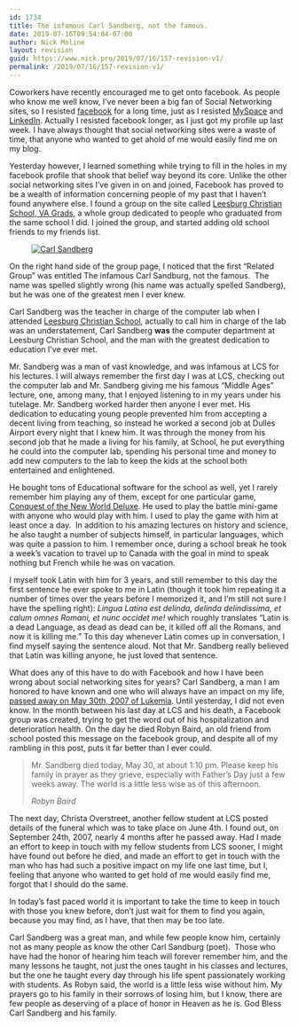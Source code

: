 ```yaml
---
id: 1734
title: The infamous Carl Sandberg, not the famous.
date: 2019-07-16T09:54:04-07:00
author: Nick Moline
layout: revision
guid: https://www.nick.pro/2019/07/16/157-revision-v1/
permalink: /2019/07/16/157-revision-v1/
---
```

Coworkers have recently encouraged me to get onto facebook. As people who know me well know, I&#8217;ve never been a big fan of Social Networking sites, so I resisted <a rel="noopener noreferrer" href="http://www.facebook.com/profile.php?id=656268335" target="_blank">facebook</a> for a long time, just as I resisted <a rel="noopener noreferrer" href="http://www.myspace.com/nickmoline" target="_blank">MySpace</a> and <a rel="noopener noreferrer" href="https://www.linkedin.com/in/nickmoline" target="_blank">LinkedIn</a>. Actually I resisted facebook longer, as I just got my profile up last week. I have always thought that social networking sites were a waste of time, that anyone who wanted to get ahold of me would easily find me on my blog.

Yesterday however, I learned something while trying to fill in the holes in my facebook profile that shook that belief way beyond its core. Unlike the other social networking sites I&#8217;ve given in on and joined, Facebook has proved to be a wealth of information concerning people of my past that I haven&#8217;t found anywhere else. I found a group on the site called <a rel="noopener noreferrer" href="http://www.facebook.com/group.php?gid=2411953911" target="_blank">Leesburg Christian School, VA Grads</a>, a whole group dedicated to people who graduated from the same school I did. I joined the group, and started adding old school friends to my friends list.

<!--more-->

<div class="wp-block-image">
  <figure class="alignright"><a href="https://i1.wp.com/www.nick.pro/wp-content/uploads/2007/09/n2335901172_6580.jpg?ssl=1"><img src="https://i0.wp.com/www.nick.pro/wp-content/uploads/2007/09/n2335901172_6580.thumbnail.jpg?w=760&#038;ssl=1" alt="Carl Sandberg" data-recalc-dims="1" /></a></figure>
</div>

On the right hand side of the group page, I noticed that the first &#8220;Related Group&#8221; was entitled <span class="removed_link" title="http://www.facebook.com/group.php?gid=2335901172">The infamous Carl Sandburg, not the famous.</span>&nbsp; The name was spelled slightly wrong (his name was actually spelled Sandberg), but he was one of the greatest men I ever knew.

Carl Sandberg was the teacher in charge of the computer lab when I attended <a href="http://www.leesburgchristianschool.org/" target="_blank" rel="noopener noreferrer">Leesburg Christian School</a>, actually to call him in charge of the lab was an understatement, Carl Sandberg **was** the computer department at Leesburg Christian School, and the man with the greatest dedication to education I&#8217;ve ever met.

Mr. Sandberg was a man of vast knowledge, and was infamous at LCS for his lectures. I will always remember the first day I was at LCS, checking out the computer lab and Mr. Sandberg giving me his famous &#8220;Middle Ages&#8221; lecture, one, among many, that I enjoyed listening to in my years under his tutelage. Mr. Sandberg worked harder then anyone I ever met. His dedication to educating young people prevented him from accepting a decent living from teaching, so instead he worked a second job at Dulles Airport every night that I knew him. It was through the money from his second job that he made a living for his family, at School, he put everything he could into the computer lab, spending his personal time and money to add new computers to the lab to keep the kids at the school both entertained and enlightened.

He bought tons of Educational software for the school as well, yet I rarely remember him playing any of them, except for one particular game, [Conquest of the New World Deluxe](http://www.amazon.com/gp/redirect.html?ie=UTF8&location=http%3A%2F%2Fwww.amazon.com%2FConquest-New-World-Deluxe-Boxed%2Fdp%2FB0002QSJ1E%2F&tag=nickdotpro-20&linkCode=ur2&camp=1789&creative=9325). He used to play the battle mini-game with anyone who would play with him. I used to play the game with him at least once a day.  In addition to his amazing lectures on history and science, he also taught a number of subjects himself, in particular languages, which was quite a passion to him. I remember once, during a school break he took a week&#8217;s vacation to travel up to Canada with the goal in mind to speak nothing but French while he was on vacation. 

I myself took Latin with him for 3 years, and still remember to this day the first sentence he ever spoke to me in Latin (though it took him repeating it a number of times over the years before I memorized it, and I&#8217;m still not sure I have the spelling right): _Lingua Latina est delinda, delinda delindissima, et calum omnes Romani, et nunc occidet me!_ which roughly translates &#8220;Latin is a dead Language, as dead as dead can be, it killed off all the Romans, and now it is killing me.&#8221; To this day whenever Latin comes up in conversation, I find myself saying the sentence aloud. Not that Mr. Sandberg really believed that Latin was killing anyone, he just loved that sentence.

What does any of this have to do with Facebook and how I have been wrong about social networking sites for years? Carl Sandberg, a man I am honored to have known and one who will always have an impact on my life, <a rel="noopener noreferrer" href="http://www.washingtonpost.com/wp-dyn/content/article/2007/06/08/AR2007060802692.html?tid=informbox" target="_blank">passed away on May 30th, 2007 of Lukemia</a>. Until yesterday, I did not even know. In the month between his last day at LCS and his death, a Facebook group was created, trying to get the word out of his hospitalization and deterioration health. On the day he died Robyn Baird, an old friend from school posted this message on the facebook group, and despite all of my rambling in this post, puts it far better than I ever could.

<blockquote class="wp-block-quote">
  <p>
    Mr. Sandberg died today, May 30, at about 1:10 pm. Please keep his family in prayer as they grieve, especially with Father&#8217;s Day just a few weeks away. The world is a little less wise as of this afternoon.
  </p>
  
  <cite>Robyn Baird</cite>
</blockquote>

The next day, Christa Overstreet, another fellow student at LCS posted details of the funeral which was to take place on June 4th. I found out, on September 24th, 2007, nearly 4 months after he passed away. Had I made an effort to keep in touch with my fellow students from LCS sooner, I might have found out before he died, and made an effort to get in touch with the man who has had such a positive impact on my life one last time, but I, feeling that anyone who wanted to get hold of me would easily find me, forgot that I should do the same.

In today&#8217;s fast paced world it is important to take the time to keep in touch with those you knew before, don&#8217;t just wait for them to find you again, because you may find, as I have, that then may be too late.

Carl Sandberg was a great man, and while few people know him, certainly not as many people as know the other Carl Sandburg (poet). &nbsp;Those who have had the honor of hearing him teach will forever remember him, and the many lessons he taught, not just the ones taught in his classes and lectures, but the one he taught every day through his life spent passionately working with students. As Robyn said, the world is a little less wise without him. My prayers go to his family in their sorrows of losing him, but I know, there are few people as deserving of a place of honor in Heaven as he is. God Bless Carl Sandberg and his family.